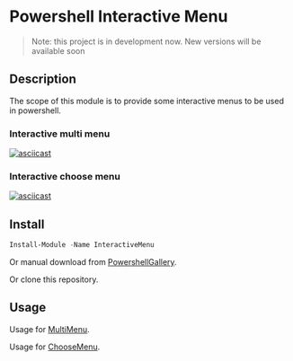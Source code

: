 # Powershell Interactive Menu

> Note: this project is in development now. New versions will be available soon

## Description

The scope of this module is to provide some interactive menus to be used in powershell.

### Interactive multi menu

[![asciicast](https://asciinema.org/a/IbuA6vFBCcN9CQImZYLsHIXUu.svg)](https://asciinema.org/a/IbuA6vFBCcN9CQImZYLsHIXUu)

### Interactive choose menu

[![asciicast](https://asciinema.org/a/wdIQTAFPqnsu36RECXv8MAXrH.svg)](https://asciinema.org/a/wdIQTAFPqnsu36RECXv8MAXrH)

## Install

```powershell
Install-Module -Name InteractiveMenu
```

Or manual download from [PowershellGallery](https://www.powershellgallery.com/packages/InteractiveMenu).

Or clone this repository.

## Usage

Usage for [MultiMenu](MultiMenuUsage.md).

Usage for [ChooseMenu](ChooseMenuUsage.md).